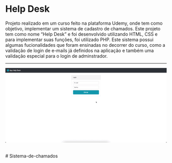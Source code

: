# Help Desk
Projeto realizado em um curso feito na plataforma Udemy, onde tem como objetivo, implementar um sistema de cadastro de chamados. Este projeto tem como nome “Help Desk” e foi desenvolvido utilizando HTML, CSS e para implementar suas funções, foi utilizado PHP.
Este sistema possui algumas fucionalidades que foram ensinadas no decorrer do curso, como a validação de login de e-mails já definidos na aplicação e também uma validação especial para o login de adminstrador.

---

<img src="gif.gif">

##
#   S i s t e m a - d e - c h a m a d o s 
 
 